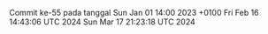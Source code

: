 Commit ke-55 pada tanggal Sun Jan 01 14:00 2023 +0100
Fri Feb 16 14:43:06 UTC 2024
Sun Mar 17 21:23:18 UTC 2024
